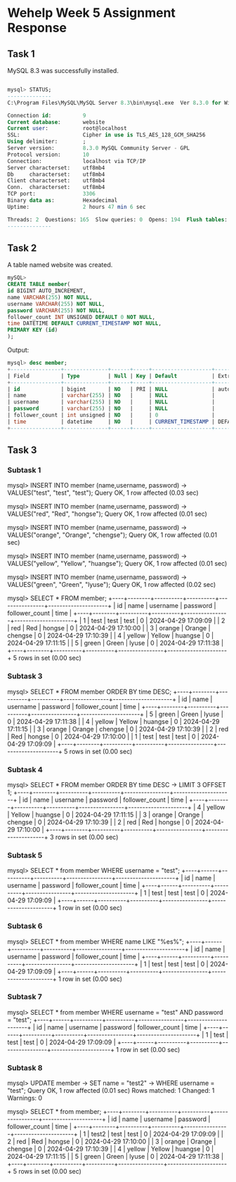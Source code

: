 # Wehelp Week 5 Assignment Response

## Task 1

MySQL 8.3 was successfully installed.

```SQL

mysql> STATUS;
--------------
C:\Program Files\MySQL\MySQL Server 8.3\bin\mysql.exe  Ver 8.3.0 for Win64 on x86_64 (MySQL Community Server - GPL)

Connection id:          9
Current database:       website
Current user:           root@localhost
SSL:                    Cipher in use is TLS_AES_128_GCM_SHA256
Using delimiter:        ;
Server version:         8.3.0 MySQL Community Server - GPL
Protocol version:       10
Connection:             localhost via TCP/IP
Server characterset:    utf8mb4
Db     characterset:    utf8mb4
Client characterset:    utf8mb4
Conn.  characterset:    utf8mb4
TCP port:               3306
Binary data as:         Hexadecimal
Uptime:                 2 hours 47 min 6 sec

Threads: 2  Questions: 165  Slow queries: 0  Opens: 194  Flush tables: 3  Open tables: 98  Queries per second avg: 0.016
--------------

```

<Screenshot here>

## Task 2

A table named website was created.

```SQL
mySQL>
CREATE TABLE member(
id BIGINT AUTO_INCREMENT,
name VARCHAR(255) NOT NULL,
username VARCHAR(255) NOT NULL,
password VARCHAR(255) NOT NULL,
follower_count INT UNSIGNED DEFAULT 0 NOT NULL,
time DATETIME DEFAULT CURRENT_TIMESTAMP NOT NULL,
PRIMARY KEY (id)
);
```

Output:
```SQL
mysql> desc member;
+----------------+--------------+------+-----+-------------------+-------------------+
| Field          | Type         | Null | Key | Default           | Extra             |
+----------------+--------------+------+-----+-------------------+-------------------+
| id             | bigint       | NO   | PRI | NULL              | auto_increment    |
| name           | varchar(255) | NO   |     | NULL              |                   |
| username       | varchar(255) | NO   |     | NULL              |                   |
| password       | varchar(255) | NO   |     | NULL              |                   |
| follower_count | int unsigned | NO   |     | 0                 |                   |
| time           | datetime     | NO   |     | CURRENT_TIMESTAMP | DEFAULT_GENERATED |
+----------------+--------------+------+-----+-------------------+-------------------+
```

<Screenshot here>

## Task 3

### Subtask 1
mysql> INSERT INTO member (name,username, password)
    -> VALUES("test", "test", "test");
Query OK, 1 row affected (0.03 sec)

mysql> INSERT INTO member (name,username, password)
    -> VALUES("red", "Red", "hongse");
Query OK, 1 row affected (0.01 sec)

mysql> INSERT INTO member (name,username, password)
    -> VALUES("orange", "Orange", "chengse");
Query OK, 1 row affected (0.01 sec)

mysql> INSERT INTO member (name,username, password)
    -> VALUES("yellow", "Yellow", "huangse");
Query OK, 1 row affected (0.01 sec)

mysql> INSERT INTO member (name,username, password)
    -> VALUES("green", "Green", "lyuse");
Query OK, 1 row affected (0.02 sec)

mysql> SELECT * FROM member;
+----+--------+----------+----------+----------------+---------------------+
| id | name   | username | password | follower_count | time
   |
+----+--------+----------+----------+----------------+---------------------+
|  1 | test   | test     | test     |              0 | 2024-04-29 17:09:09 |
|  2 | red    | Red      | hongse   |              0 | 2024-04-29 17:10:00 |
|  3 | orange | Orange   | chengse  |              0 | 2024-04-29 17:10:39 |
|  4 | yellow | Yellow   | huangse  |              0 | 2024-04-29 17:11:15 |
|  5 | green  | Green    | lyuse    |              0 | 2024-04-29 17:11:38 |
+----+--------+----------+----------+----------------+---------------------+
5 rows in set (0.00 sec)

<Screenshot here>

### Subtask 3

mysql> SELECT * FROM member ORDER BY time DESC;
+----+--------+----------+----------+----------------+---------------------+
| id | name   | username | password | follower_count | time                |
+----+--------+----------+----------+----------------+---------------------+
|  5 | green  | Green    | lyuse    |              0 | 2024-04-29 17:11:38 |
|  4 | yellow | Yellow   | huangse  |              0 | 2024-04-29 17:11:15 |
|  3 | orange | Orange   | chengse  |              0 | 2024-04-29 17:10:39 |
|  2 | red    | Red      | hongse   |              0 | 2024-04-29 17:10:00 |
|  1 | test   | test     | test     |              0 | 2024-04-29 17:09:09 |
+----+--------+----------+----------+----------------+---------------------+
5 rows in set (0.00 sec)

<Screenshot here>

### Subtask 4

mysql> SELECT * FROM member ORDER BY time DESC
    -> LIMIT 3 OFFSET 1;
+----+--------+----------+----------+----------------+---------------------+
| id | name   | username | password | follower_count | time                |
+----+--------+----------+----------+----------------+---------------------+
|  4 | yellow | Yellow   | huangse  |              0 | 2024-04-29 17:11:15 |
|  3 | orange | Orange   | chengse  |              0 | 2024-04-29 17:10:39 |
|  2 | red    | Red      | hongse   |              0 | 2024-04-29 17:10:00 |
+----+--------+----------+----------+----------------+---------------------+
3 rows in set (0.00 sec)

### Subtask 5

mysql> SELECT * from member WHERE username = "test";
+----+------+----------+----------+----------------+---------------------+
| id | name | username | password | follower_count | time                |
+----+------+----------+----------+----------------+---------------------+
|  1 | test | test     | test     |              0 | 2024-04-29 17:09:09 |
+----+------+----------+----------+----------------+---------------------+
1 row in set (0.00 sec)

### Subtask 6
mysql> SELECT * from member WHERE name LIKE "%es%";
+----+------+----------+----------+----------------+---------------------+
| id | name | username | password | follower_count | time                |
+----+------+----------+----------+----------------+---------------------+
|  1 | test | test     | test     |              0 | 2024-04-29 17:09:09 |
+----+------+----------+----------+----------------+---------------------+
1 row in set (0.00 sec)

### Subtask 7
mysql> SELECT * from member WHERE username = "test" AND password = "test";
+----+------+----------+----------+----------------+---------------------+
| id | name | username | password | follower_count | time                |
+----+------+----------+----------+----------------+---------------------+
|  1 | test | test     | test     |              0 | 2024-04-29 17:09:09 |
+----+------+----------+----------+----------------+---------------------+
1 row in set (0.00 sec)

### Subtask 8
mysql> UPDATE member
    -> SET name = "test2"
    -> WHERE username = "test";
Query OK, 1 row affected (0.01 sec)
Rows matched: 1  Changed: 1  Warnings: 0

mysql> SELECT * from member;
+----+--------+----------+----------+----------------+---------------------+
| id | name   | username | password | follower_count | time                |
+----+--------+----------+----------+----------------+---------------------+
|  1 | test2  | test     | test     |              0 | 2024-04-29 17:09:09 |
|  2 | red    | Red      | hongse   |              0 | 2024-04-29 17:10:00 |
|  3 | orange | Orange   | chengse  |              0 | 2024-04-29 17:10:39 |
|  4 | yellow | Yellow   | huangse  |              0 | 2024-04-29 17:11:15 |
|  5 | green  | Green    | lyuse    |              0 | 2024-04-29 17:11:38 |
+----+--------+----------+----------+----------------+---------------------+
5 rows in set (0.00 sec)

<Screenshot here>